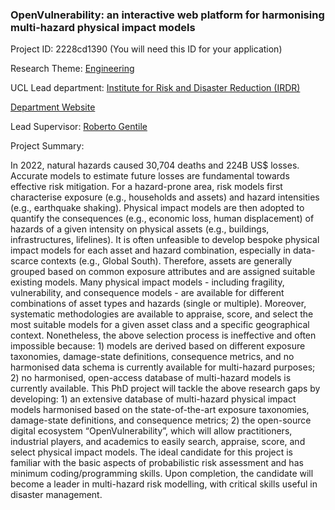 ### OpenVulnerability: an interactive web platform for harmonising multi-hazard physical impact models

Project ID: 2228cd1390
(You will need this ID for your application)

Research Theme: [Engineering](../themes/engineering.md)

UCL Lead department: [Institute for Risk and Disaster Reduction (IRDR)](../departments/institute-for-risk-and-disaster-reduction.md)

[Department Website](https://www.ucl.ac.uk/risk-disaster-reduction)

Lead Supervisor: [Roberto Gentile](https://profiles.ucl.ac.uk/67591)

Project Summary:

In 2022, natural hazards caused 30,704 deaths and 224B US$ losses. Accurate models to estimate future losses are fundamental towards effective risk mitigation. For a hazard-prone area, risk models first characterise exposure (e.g., households and assets) and hazard intensities (e.g., earthquake shaking). Physical impact models are then adopted to quantify the consequences (e.g., economic loss, human displacement) of hazards of a given intensity on physical assets (e.g., buildings, infrastructures, lifelines). It is often unfeasible to develop bespoke physical impact models for each asset and hazard combination, especially in data-scarce contexts (e.g., Global South). Therefore, assets are generally grouped based on common exposure attributes and are assigned suitable existing models.
Many physical impact models - including fragility, vulnerability, and consequence models - are available for different combinations of asset types and hazards (single or multiple). Moreover, systematic methodologies are available to appraise, score, and select the most suitable models for a given asset class and a specific geographical context. Nonetheless, the above selection process is ineffective and often impossible because: 1) models are derived based on different exposure taxonomies, damage-state definitions, consequence metrics, and no harmonised data schema is currently available for multi-hazard purposes; 2) no harmonised, open-access database of multi-hazard models is currently available.
This PhD project will tackle the above research gaps by developing: 1) an extensive database of multi-hazard physical impact models harmonised based on the state-of-the-art exposure taxonomies, damage-state definitions, and consequence metrics; 2) the open-source digital ecosystem “OpenVulnerability”, which will allow practitioners, industrial players, and academics to easily search, appraise, score, and select physical impact models.
The ideal candidate for this project is familiar with the basic aspects of probabilistic risk assessment and has minimum coding/programming skills. Upon completion, the candidate will become a leader in multi-hazard risk modelling, with critical skills useful in disaster management.
